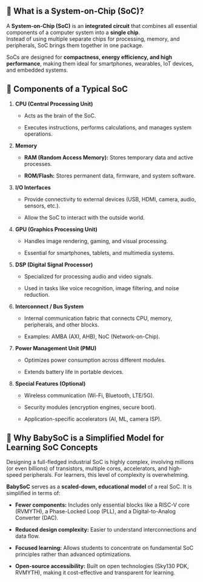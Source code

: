 ## 🔹 What is a System-on-Chip (SoC)?

A **System-on-Chip (SoC)** is an **integrated circuit** that combines all essential components of a computer system into a **single chip**.  
Instead of using multiple separate chips for processing, memory, and peripherals, SoC brings them together in one package.

SoCs are designed for **compactness, energy efficiency, and high performance**, making them ideal for smartphones, wearables, IoT devices, and embedded systems.

## 🔹 Components of a Typical SoC

1.  **CPU (Central Processing Unit)**
    
    -   Acts as the brain of the SoC.
        
    -   Executes instructions, performs calculations, and manages system operations.
        
2.  **Memory**
    
    -   **RAM (Random Access Memory):** Stores temporary data and active processes.
        
    -   **ROM/Flash:** Stores permanent data, firmware, and system software.
        
3.  **I/O Interfaces**
    
    -   Provide connectivity to external devices (USB, HDMI, camera, audio, sensors, etc.).
        
    -   Allow the SoC to interact with the outside world.
        
4.  **GPU (Graphics Processing Unit)**
    
    -   Handles image rendering, gaming, and visual processing.
        
    -   Essential for smartphones, tablets, and multimedia systems.
        
5.  **DSP (Digital Signal Processor)**
    
    -   Specialized for processing audio and video signals.
        
    -   Used in tasks like voice recognition, image filtering, and noise reduction.
        
6.  **Interconnect / Bus System**
    
    -   Internal communication fabric that connects CPU, memory, peripherals, and other blocks.
        
    -   Examples: AMBA (AXI, AHB), NoC (Network-on-Chip).
        
7.  **Power Management Unit (PMU)**
    
    -   Optimizes power consumption across different modules.
        
    -   Extends battery life in portable devices.
        
8.  **Special Features (Optional)**
    
    -   Wireless communication (Wi-Fi, Bluetooth, LTE/5G).
        
    -   Security modules (encryption engines, secure boot).
        
    -   Application-specific accelerators (AI, ML, camera ISP).
  
## 🔹 Why BabySoC is a Simplified Model for Learning SoC Concepts

Designing a full-fledged industrial SoC is highly complex, involving millions (or even billions) of transistors, multiple cores, accelerators, and high-speed peripherals. For learners, this level of complexity is overwhelming.

**BabySoC** serves as a **scaled-down, educational model** of a real SoC. It is simplified in terms of:

-   **Fewer components:** Includes only essential blocks like a RISC-V core (RVMYTH), a Phase-Locked Loop (PLL), and a Digital-to-Analog Converter (DAC).
    
-   **Reduced design complexity:** Easier to understand interconnections and data flow.
    
-   **Focused learning:** Allows students to concentrate on fundamental SoC principles rather than advanced optimizations.
    
-   **Open-source accessibility:** Built on open technologies (Sky130 PDK, RVMYTH), making it cost-effective and transparent for learning.
